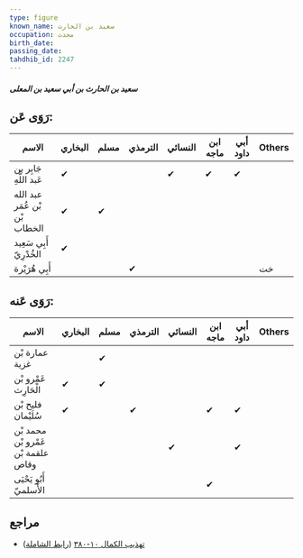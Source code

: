 ```yaml
---
type: figure
known_name: سعيد بن الحارث
occupation: محدث
birth_date:
passing_date:
tahdhib_id: 2247
---
```

##### سعيد بن الحارث بن أبي سعيد بن المعلى

## رَوَى عَن:
| الاسم                         | البخاري | مسلم | الترمذي | النسائي | ابن ماجه | أبي داود | Others |
| ----------------------------- | ------- | ---- | ------- | ------- | -------- | -------- | ------ |
| جَابِر بن عَبد اللَّهِ        | ✔       |      |         | ✔       | ✔        | ✔        |        |
| عبد الله بْن عُمَر بْن الخطاب | ✔       | ✔    |         |         |          |          |        |
| أَبِي سَعِيد الخُدْرِيّ       | ✔       |      |         |         |          |          |        |
| أَبِي هُرَيْرة                |         |      | ✔       |         |          |          | خت     |
## رَوَى عَنه:
| الاسم                              | البخاري | مسلم | الترمذي | النسائي | ابن ماجه | أبي داود | Others |
| ---------------------------------- | ------- | ---- | ------- | ------- | -------- | -------- | ------ |
| عمارة بْن غزية                     |         | ✔    |         |         |          |          |        |
| عَمْرو بْن الْحَارِث               | ✔       | ✔    |         |         |          |          |        |
| فليح بْن سُلَيْمان                 | ✔       |      | ✔       |         | ✔        | ✔        |        |
| محمد بْن عَمْرو بْن علقمة بْن وقاص |         |      |         | ✔       |          | ✔        |        |
| أَبُو يَحْيَى الأَسلميّ            |         |      |         |         | ✔        |          |        |
## مراجع
- [تهذيب الكمال ١٠-٣٨٠](obsidian://open?vault=Tahdhib-al-Kamal&file=Figures/٢٢٤٧-سعيد%20بن%20الحارث%20بن%20أبي%20سعيد%20بن%20المعلى) ([رابط الشاملة](https://shamela.ws/book/3722/5152))